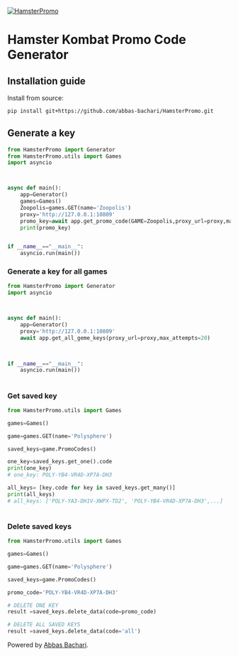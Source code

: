 [![HamsterPromo](https://img.shields.io/badge/HamsterPromo%20-Version%201.0.0-green?style=plastic&logo=codemagic)](https://python.org)




# Hamster Kombat Promo Code Generator





## Installation guide

Install from source:
``` bash
pip install git+https://github.com/abbas-bachari/HamsterPromo.git
```



<!-- ## user manual -->

##  Generate a key 

```python
from HamsterPromo import Generator
from HamsterPromo.utils import Games
import asyncio



async def main():
    app=Generator()
    games=Games()
    Zoopolis=games.GET(name='Zoopolis')
    proxy='http://127.0.0.1:10809'
    promo_key=await app.get_promo_code(GAME=Zoopolis,proxy_url=proxy,max_attempts=20)
    print(promo_key)


if __name__=="__main__":
    asyncio.run(main())

```
 



### Generate a key for all games

```python
from HamsterPromo import Generator
import asyncio



async def main():
    app=Generator()
    proxy='http://127.0.0.1:10809'
    await app.get_all_geme_keys(proxy_url=proxy,max_attempts=20)
    


if __name__=="__main__":
    asyncio.run(main())

```



#
### Get saved key

```python
from HamsterPromo.utils import Games

games=Games()

game=games.GET(name='Polysphere')

saved_keys=game.PromoCodes()

one_key=saved_keys.get_one().code
print(one_key)
# one_key: POLY-YB4-VR4D-XP7A-DH3

all_keys= [key.code for key in saved_keys.get_many()] 
print(all_keys)
# all_keys: ['POLY-YA3-DH1V-XWPX-TD2', 'POLY-YB4-VR4D-XP7A-DH3',...]

```
#
### Delete saved keys

```python
from HamsterPromo.utils import Games

games=Games()

game=games.GET(name='Polysphere')

saved_keys=game.PromoCodes()

promo_code='POLY-YB4-VR4D-XP7A-DH3'

# DELETE ONE KEY
result =saved_keys.delete_data(code=promo_code)

# DELETE ALL SAVED KEYS
result =saved_keys.delete_data(code='all')

```
Powered by [Abbas Bachari](https://github.com/abbas-bachari).
